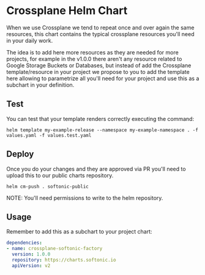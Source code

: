 # Crossplane Helm Chart
When we use Crossplane we tend to repeat once and over again the same resources, this chart contains the typical crossplane
resources you'll need in your daily work.

The idea is to add here more resources as they are needed for more projects, for example in the v1.0.0 there aren't any
resource related to Google Storage Buckets or Databases, but instead of add the Crossplane template/resource in your
project we propose to you to add the template here allowing to parametrize all you'll need for your project and use 
this as a subchart in your definition.

## Test

You can test that your template renders correctly executing the command:

```shell
helm template my-example-release --namespace my-example-namespace . -f values.yaml -f values.test.yaml
```

## Deploy

Once you do your changes and they are approved via PR you'll need to upload this to our public charts repository.

```shell
helm cm-push . softonic-public
```

NOTE: You'll need permissions to write to the helm repository.

## Usage

Remember to add this as a subchart to your project chart:

```yaml
dependencies:
- name: crossplane-softonic-factory
  version: 1.0.0
  repository: https://charts.softonic.io
  apiVersion: v2
```
